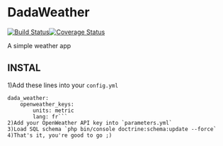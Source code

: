 # DadaWeather

[![Build Status](https://travis-ci.org/chindit/DadaWeather.svg?branch=master)](https://travis-ci.org/chindit/DadaWeather)[![Coverage Status](https://coveralls.io/repos/github/chindit/DadaWeather/badge.svg?branch=master)](https://coveralls.io/github/chindit/DadaWeather?branch=master)

A simple weather app

## INSTAL
1)Add these lines into your `config.yml`
```# Config for OpenWeather
dada_weather:
    openweather_keys:
        units: metric
        lang: fr```
2)Add your OpenWeather API key into `parameters.yml`
3)Load SQL schema `php bin/console doctrine:schema:update --force`
4)That's it, you're good to go ;)
